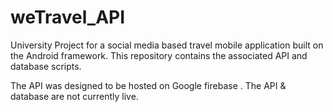 # weTravel_API
University Project for a social media based travel mobile application built on the Android framework. This repository contains the associated API and database scripts. 

The API was designed to be hosted on Google firebase . The API & database are not currently live. 

